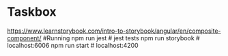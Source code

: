 # Taskbox
https://www.learnstorybook.com/intro-to-storybook/angular/en/composite-component/
#Running
    npm run jest # jest tests
    npm run storybook # localhost:6006
    npm run start # localhost:4200
    
